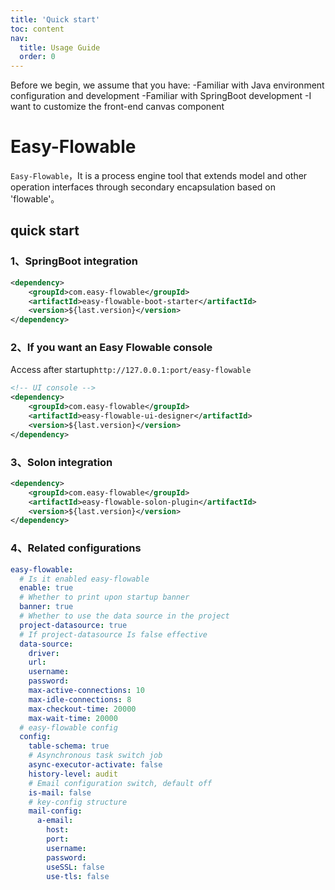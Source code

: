 ```yaml
---
title: 'Quick start'
toc: content
nav:
  title: Usage Guide
  order: 0
---
```

Before we begin, we assume that you have:
-Familiar with Java environment configuration and development
-Familiar with SpringBoot development
-I want to customize the front-end canvas component
# Easy-Flowable

`Easy-Flowable`，It is a process engine tool that extends model and other operation interfaces through secondary encapsulation based on 'flowable'。

## quick start
### 1、SpringBoot integration
```xml
<dependency>
    <groupId>com.easy-flowable</groupId>
    <artifactId>easy-flowable-boot-starter</artifactId>
    <version>${last.version}</version>
</dependency>
```

### 2、If you want an Easy Flowable console
Access after startup`http://127.0.0.1:port/easy-flowable`
```xml
<!-- UI console -->
<dependency>
    <groupId>com.easy-flowable</groupId>
    <artifactId>easy-flowable-ui-designer</artifactId>
    <version>${last.version}</version>
</dependency>
```

### 3、Solon integration

```xml
<dependency>
    <groupId>com.easy-flowable</groupId>
    <artifactId>easy-flowable-solon-plugin</artifactId>
    <version>${last.version}</version>
</dependency>
```

### 4、Related configurations

```yaml
easy-flowable:
  # Is it enabled easy-flowable
  enable: true
  # Whether to print upon startup banner
  banner: true
  # Whether to use the data source in the project
  project-datasource: true
  # If project-datasource Is false effective
  data-source:
    driver: 
    url: 
    username:
    password: 
    max-active-connections: 10
    max-idle-connections: 8
    max-checkout-time: 20000
    max-wait-time: 20000
  # easy-flowable config
  config:
    table-schema: true
    # Asynchronous task switch job
    async-executor-activate: false
    history-level: audit
    # Email configuration switch, default off
    is-mail: false
    # key-config structure
    mail-config: 
      a-email:
        host:
        port:
        username:
        password:
        useSSL: false
        use-tls: false
```
